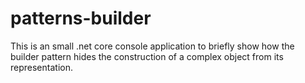 # patterns-builder

This is an small .net core console application to briefly show how the builder pattern
hides the construction of a complex object from its representation.
